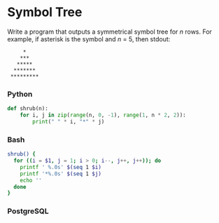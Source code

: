 # Symbol Tree
Write a program that outputs a symmetrical symbol tree for *n* rows. For example, if asterisk is the symbol and *n* = 5, then stdout:

         *
        ***
       *****
      *******
     *********


### Python
```python
def shrub(n):
    for i, j in zip(range(n, 0, -1), range(1, n * 2, 2)):
        print(" " * i, "*" * j)
```

### Bash
```bash
shrub() {
  for ((i = $1, j = 1; i > 0; i--, j++, j++)); do
    printf ' %.0s' $(seq 1 $i)
    printf '*%.0s' $(seq 1 $j)
    echo ''
  done
}
```

### PostgreSQL
```sql

```
